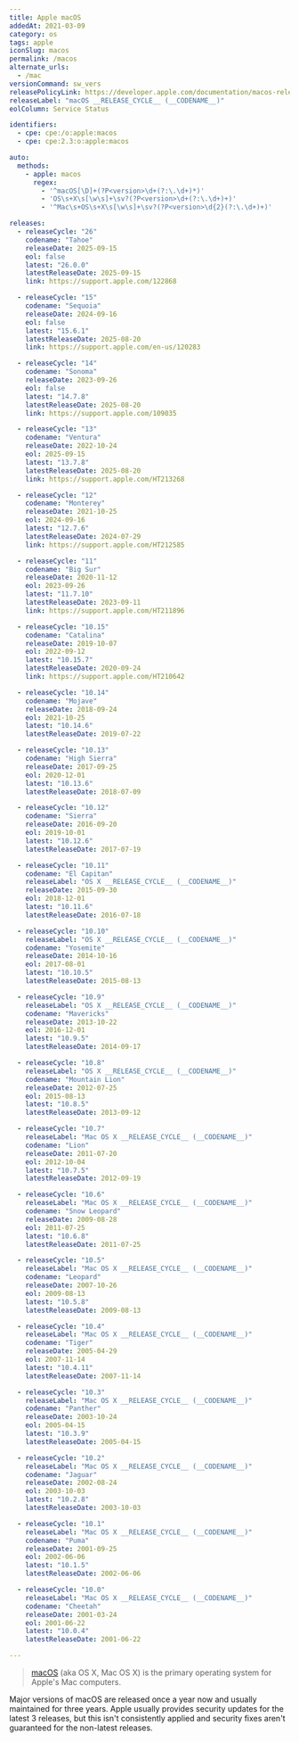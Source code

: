 ```yaml
---
title: Apple macOS
addedAt: 2021-03-09
category: os
tags: apple
iconSlug: macos
permalink: /macos
alternate_urls:
  - /mac
versionCommand: sw_vers
releasePolicyLink: https://developer.apple.com/documentation/macos-release-notes
releaseLabel: "macOS __RELEASE_CYCLE__ (__CODENAME__)"
eolColumn: Service Status

identifiers:
  - cpe: cpe:/o:apple:macos
  - cpe: cpe:2.3:o:apple:macos

auto:
  methods:
    - apple: macos
      regex:
        - '^macOS[\D]+(?P<version>\d+(?:\.\d+)*)'
        - 'OS\s+X\s[\w\s]+\sv?(?P<version>\d+(?:\.\d+)+)'
        - '^Mac\s+OS\s+X\s[\w\s]+\sv?(?P<version>\d{2}(?:\.\d+)+)'

releases:
  - releaseCycle: "26"
    codename: "Tahoe"
    releaseDate: 2025-09-15
    eol: false
    latest: "26.0.0"
    latestReleaseDate: 2025-09-15
    link: https://support.apple.com/122868

  - releaseCycle: "15"
    codename: "Sequoia"
    releaseDate: 2024-09-16
    eol: false
    latest: "15.6.1"
    latestReleaseDate: 2025-08-20
    link: https://support.apple.com/en-us/120283

  - releaseCycle: "14"
    codename: "Sonoma"
    releaseDate: 2023-09-26
    eol: false
    latest: "14.7.8"
    latestReleaseDate: 2025-08-20
    link: https://support.apple.com/109035

  - releaseCycle: "13"
    codename: "Ventura"
    releaseDate: 2022-10-24
    eol: 2025-09-15
    latest: "13.7.8"
    latestReleaseDate: 2025-08-20
    link: https://support.apple.com/HT213268

  - releaseCycle: "12"
    codename: "Monterey"
    releaseDate: 2021-10-25
    eol: 2024-09-16
    latest: "12.7.6"
    latestReleaseDate: 2024-07-29
    link: https://support.apple.com/HT212585

  - releaseCycle: "11"
    codename: "Big Sur"
    releaseDate: 2020-11-12
    eol: 2023-09-26
    latest: "11.7.10"
    latestReleaseDate: 2023-09-11
    link: https://support.apple.com/HT211896

  - releaseCycle: "10.15"
    codename: "Catalina"
    releaseDate: 2019-10-07
    eol: 2022-09-12
    latest: "10.15.7"
    latestReleaseDate: 2020-09-24
    link: https://support.apple.com/HT210642

  - releaseCycle: "10.14"
    codename: "Mojave"
    releaseDate: 2018-09-24
    eol: 2021-10-25
    latest: "10.14.6"
    latestReleaseDate: 2019-07-22

  - releaseCycle: "10.13"
    codename: "High Sierra"
    releaseDate: 2017-09-25
    eol: 2020-12-01
    latest: "10.13.6"
    latestReleaseDate: 2018-07-09

  - releaseCycle: "10.12"
    codename: "Sierra"
    releaseDate: 2016-09-20
    eol: 2019-10-01
    latest: "10.12.6"
    latestReleaseDate: 2017-07-19

  - releaseCycle: "10.11"
    codename: "El Capitan"
    releaseLabel: "OS X __RELEASE_CYCLE__ (__CODENAME__)"
    releaseDate: 2015-09-30
    eol: 2018-12-01
    latest: "10.11.6"
    latestReleaseDate: 2016-07-18

  - releaseCycle: "10.10"
    releaseLabel: "OS X __RELEASE_CYCLE__ (__CODENAME__)"
    codename: "Yosemite"
    releaseDate: 2014-10-16
    eol: 2017-08-01
    latest: "10.10.5"
    latestReleaseDate: 2015-08-13

  - releaseCycle: "10.9"
    releaseLabel: "OS X __RELEASE_CYCLE__ (__CODENAME__)"
    codename: "Mavericks"
    releaseDate: 2013-10-22
    eol: 2016-12-01
    latest: "10.9.5"
    latestReleaseDate: 2014-09-17

  - releaseCycle: "10.8"
    releaseLabel: "OS X __RELEASE_CYCLE__ (__CODENAME__)"
    codename: "Mountain Lion"
    releaseDate: 2012-07-25
    eol: 2015-08-13
    latest: "10.8.5"
    latestReleaseDate: 2013-09-12

  - releaseCycle: "10.7"
    releaseLabel: "Mac OS X __RELEASE_CYCLE__ (__CODENAME__)"
    codename: "Lion"
    releaseDate: 2011-07-20
    eol: 2012-10-04
    latest: "10.7.5"
    latestReleaseDate: 2012-09-19

  - releaseCycle: "10.6"
    releaseLabel: "Mac OS X __RELEASE_CYCLE__ (__CODENAME__)"
    codename: "Snow Leopard"
    releaseDate: 2009-08-28
    eol: 2011-07-25
    latest: "10.6.8"
    latestReleaseDate: 2011-07-25

  - releaseCycle: "10.5"
    releaseLabel: "Mac OS X __RELEASE_CYCLE__ (__CODENAME__)"
    codename: "Leopard"
    releaseDate: 2007-10-26
    eol: 2009-08-13
    latest: "10.5.8"
    latestReleaseDate: 2009-08-13

  - releaseCycle: "10.4"
    releaseLabel: "Mac OS X __RELEASE_CYCLE__ (__CODENAME__)"
    codename: "Tiger"
    releaseDate: 2005-04-29
    eol: 2007-11-14
    latest: "10.4.11"
    latestReleaseDate: 2007-11-14

  - releaseCycle: "10.3"
    releaseLabel: "Mac OS X __RELEASE_CYCLE__ (__CODENAME__)"
    codename: "Panther"
    releaseDate: 2003-10-24
    eol: 2005-04-15
    latest: "10.3.9"
    latestReleaseDate: 2005-04-15

  - releaseCycle: "10.2"
    releaseLabel: "Mac OS X __RELEASE_CYCLE__ (__CODENAME__)"
    codename: "Jaguar"
    releaseDate: 2002-08-24
    eol: 2003-10-03
    latest: "10.2.8"
    latestReleaseDate: 2003-10-03

  - releaseCycle: "10.1"
    releaseLabel: "Mac OS X __RELEASE_CYCLE__ (__CODENAME__)"
    codename: "Puma"
    releaseDate: 2001-09-25
    eol: 2002-06-06
    latest: "10.1.5"
    latestReleaseDate: 2002-06-06

  - releaseCycle: "10.0"
    releaseLabel: "Mac OS X __RELEASE_CYCLE__ (__CODENAME__)"
    codename: "Cheetah"
    releaseDate: 2001-03-24
    eol: 2001-06-22
    latest: "10.0.4"
    latestReleaseDate: 2001-06-22

---
```


> [macOS](https://en.wikipedia.org/wiki/MacOS) (aka OS X, Mac OS X) is the primary operating system
> for Apple's Mac computers.

Major versions of macOS are released once a year now and usually maintained for three years.
Apple usually provides security updates for the latest 3 releases, but this isn't consistently
applied and security fixes aren't guaranteed for the non-latest releases.
